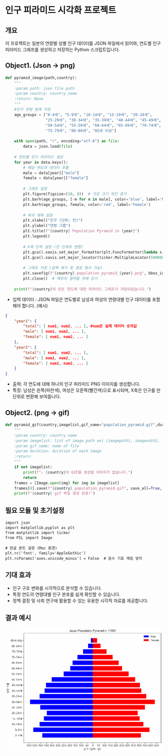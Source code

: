 # 인구 피라미드 시각화 프로젝트

## 개요
이 프로젝트는 일본의 연령별 성별 인구 데이터를 JSON 파일에서 읽어와, 연도별 인구 피라미드 그래프를 생성하고 저장하는 Python 스크립트입니다.

## Object1. (Json -> png)
```python
def pyramid_image(path,country):
    """
    :param path: json file path
    :param country: country_name
    :return: None
    """
    #인구 연령 범례 지정
    age_groups = ["0-4세", "5-9세", "10-14세", "15-19세", "20-24세",
                  "25-29세", "30-34세", "35-39세", "40-44세", "45-49세",
                  "50-54세", "55-59세", "60-64세", "65-69세", "70-74세",
                  "75-79세", "80-84세", "85세 이상"]

    with open(path, "r", encoding="utf-8") as file:
        data = json.load(file) 

    # 연도별 인구 피라미드 생성
    for year in data.keys():
        # 해당 연도의 데이터 추출
        male = data[year]["male"]
        female = data[year]["female"]

        # 그래프 설정
        plt.figure(figsize=(10, 8))  # 가로 크기 약간 증가
        plt.barh(age_groups, [-m for m in male], color='blue', label='Male')  # 음수로 남성
        plt.barh(age_groups, female, color='red', label='Female')             # 양수로 여성

        # 축과 제목 설정
        plt.xlabel("인구 (단위: 만)")
        plt.ylabel("연령 그룹")
        plt.title(f"{country} Population Pyramid in {year}")
        plt.legend()

        # X축 단위 설정 (만 단위로 변환)
        plt.gca().xaxis.set_major_formatter(plt.FuncFormatter(lambda x, _: f'{int(abs(x) / 10000):,}'))
        plt.gca().xaxis.set_major_locator(ticker.MultipleLocator(500000))  # 50만 단위로 조정

        # 그래프 저장 (공백 제거 및 경로 명시 가능)
        plt.savefig(f"{country}_population_pyramid_{year}.png", bbox_inches='tight')
        plt.close()  # 메모리 절약을 위해 닫기

    print(f"{country}의 모든 연도에 대한 피라미드 그래프가 저장되었습니다.")
```
- 입력 데이터 : JSON 파일은 연도별로 남성과 여성의 연령대별 인구 데이터를 포함해야 합니다. 
(예시)
```json
{
    "year1": {
        "total": [ num1, num2, ... ], #num은 실제 데이터 숫자값
        "male": [ num1, num2, ... ],
        "female": [ num1, num2, ... ]
    },
    "year2": {
        "total": [ num1, num2, ... ],
        "male": [ num1, num2, ... ],
        "female": [ num1, num2, ... ]
    }
}

```
- 출력: 각 연도에 대해 하나의 인구 피라미드 PNG 이미지를 생성합니다.
- 특징: 남성은 왼쪽(파란색), 여성은 오른쪽(빨간색)으로 표시되며, X축은 인구를 만 단위로 변환해 보여줍니다.

## Object2. (png -> gif)
```python
def pyramid_gif(country,imagelist,gif_name="population_pyramid.gif",duration=500):
    """
    :param country: country name
    :param imagelist: list of image_path ex) [imagepath1, imageoath2, ... ]
    :param gif_name: name of file
    :param duration: duration of each image
    :return:
    """
    if not imagelist:
        print(f"⚠ {country}의 GIF를 생성할 이미지가 없습니다.")
        return
    frames = [Image.open(img) for img in imagelist]
    frames[0].save(f"{country}_population_pyramid.gif", save_all=True, append_images=frames[1:], duration=duration, loop=0)
    print(f"{country} gif 파일 생성 완료!")
```



## 필요 모듈 및 초기설정 
```
import json
import matplotlib.pyplot as plt
from matplotlib import ticker
from PIL import Image

# 한글 폰트 설정 (Mac 환경)
plt.rc('font', family='AppleGothic')
plt.rcParams['axes.unicode_minus'] = False  # 음수 기호 깨짐 방지
```


## 기대 효과
- 인구 구조 변화를 시각적으로 분석할 수 있습니다.
- 특정 연도의 연령대별 인구 분포를 쉽게 확인할 수 있습니다.
- 정책 결정 및 사회 연구에 활용할 수 있는 유용한 시각적 자료를 제공합니다.

## 결과 예시

![Japanese population from 1980 to 2020](img/in-post/japan_population_pyramid.gif)



